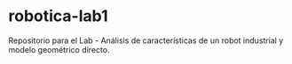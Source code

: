 # robotica-lab1

Repositorio para el Lab - Análisis de características de un robot industrial y modelo geométrico directo.
